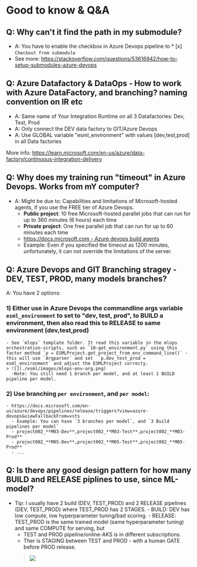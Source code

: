 # Good to know & Q&A
## Q: Why can't it find the path in my submodule?
- A: You have to enable the checkbox in Azure Devops pipeline to * [x] `Checkout from submodule`
- See more: https://stackoverflow.com/questions/53616942/how-to-setup-submodules-azure-devops

## Q: Azure Datafactory & DataOps - How to work with Azure DataFactory, and branching? naming convention on IR etc
- A: Same name of Your Integration Runtime on all 3 Datafactories: Dev, Test, Prod
- A: Only connect the DEV data factory to GIT/Azure Devops
- A: Use GLOBAL variable "esml_environment" with values [dev,test,prod] in all Data factories

More info: https://learn.microsoft.com/en-us/azure/data-factory/continuous-integration-delivery

## Q: Why does my training run "timeout" in Azure Devops. Works from mY computer?
- A:  Might be due to: Capabilities and limitations of Microsoft-hosted agents, if you use the FREE tier of Azure Devops.
  - **Public project**: 10 free Microsoft-hosted parallel jobs that can run for up to 360 minutes (6 hours) each time
  - **Private project**: One free parallel job that can run for up to 60 minutes each time
  - [https://docs.microsoft.com - Azure devops build agents](https://docs.microsoft.com/en-us/azure/devops/pipelines/agents/hosted?view=azure-devops&tabs=yaml#capabilities-and-limitations)
  - Example: Even if you specified the timeout as 1200 minutes, unfortunately, it can not override the limitations of the server.

## Q: Azure Devops and GIT Branching stragey - DEV, TEST, PROD, many models branches? 
 A: You have 2 options: 
  ### 1) Either use in Azure Devops the commandline args variable `esml_environment` to set to  "dev, test, prod", to BUILD a environment, then also read this to RELEASE to same environment (dev,test,prod)
    - See `mlops` template folder. It read this variable in the mlops orchestration-scripts, such as `10-get_environment.py` using this factor method `p = ESMLProject.get_project_from_env_command_line()` - this will use `Argparser` and set  `p.dev_test_prod = esml_environment` and adjust the ESMLProject correcty.
    > ![](./esml/images/mlops-env-arg.png)
      -Note: You still need 1 branch per model, and at least 1 BUILD pipeline per model. 
    
  ### 2) Use branching `per environment`, and `per model`:
    - https://docs.microsoft.com/en-us/azure/devops/pipelines/release/triggers?view=azure-devops&viewFallbackFrom=vsts
      - Example: You can have `3 branches per model`, and `3 Build pipelines per model`
      - project002_**M03-Dev**,project002_**M03-Test**,project002_**M03-Prod**
      - project002_**M05-Dev**,project002_**M05-Test**,project002_**M05-Prod**
      - ...

## Q: Is there any good design pattern for how many BUILD and RELEASE piplines to use, since ML-model?
   - Tip: I usually have 2 build (DEV, TEST_PROD) and 2 RELEASE pipelines (DEV, TEST_PROD) where TEST_PROD has 2 STAGES.
    - BUILD: DEV has low compute, low hyperparameter tuning/bad scoring.
    - RELEASE: TEST_PROD  is the same trained model (same hyperparameter tuning) and same COMPUTE for serving, but
      - TEST and PROD pipeline/online-AKS is in different subscriptions. 
      - Ther is STAGING between TEST and PROD - with a human GATE before PROD release.
      > ![](./esml/images/mlops-release-gate.png)



      



